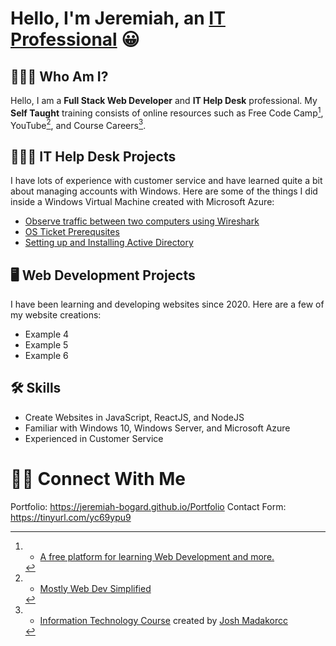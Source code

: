 # Hello, I'm Jeremiah, an [IT Professional](https://jeremiah-bogard.github.io/Portfolio) 😀

  ## 🧍🏼‍♂️ Who Am I?
  
   Hello, I am a **Full Stack Web Developer** and **IT Help Desk** professional. My **Self Taught** training consists of online resources such as Free Code Camp[^1], YouTube[^2], and Course Careers[^3].
   
   [^1]: - [A free platform for learning Web Development and more.](https://freecodecamp.org)
   [^2]: - [Mostly Web Dev Simplified](https://www.youtube.com/@WebDevSimplified)
   [^3]: - [Information Technology Course](https://coursecareers.com) created by [Josh Madakorcc](https://github.com/joshmadakorcc)
   
  ## 👨🏼‍💻 IT Help Desk Projects
  
   I have lots of experience with customer service and have learned quite a bit about managing accounts with Windows. Here are some of the things I did inside a Windows Virtual Machine created with Microsoft Azure:
   
   - [Observe traffic between two computers using Wireshark](https://github.com/Jeremiah-Bogard/observe-traffic-wireshark)
   - [OS Ticket Prerequsites](https://github.com/Jeremiah-Bogard/osTicket-prereqs)
   - [Setting up and Installing Active Directory](https://github.com/Jeremiah-Bogard/active-directory-prereqs)
 
  ## 🖥️ Web Development Projects
  
   I have been learning and developing websites since 2020. Here are a few of my website creations:
   
   - Example 4
   - Example 5
   - Example 6
 
  ## 🛠️ Skills
  
   - Create Websites in JavaScript, ReactJS, and NodeJS
   - Familiar with Windows 10, Windows Server, and Microsoft Azure
   - Experienced in Customer Service
 
# 🤳🏻 Connect With Me

  Portfolio: https://jeremiah-bogard.github.io/Portfolio
  Contact Form: https://tinyurl.com/yc69ypu9
